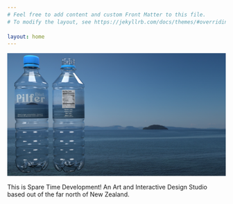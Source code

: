 ```yaml
---
# Feel free to add content and custom Front Matter to this file.
# To modify the layout, see https://jekyllrb.com/docs/themes/#overriding-theme-defaults

layout: home
---
```



<a href="https://sparetimedev.co.nz/about/"><img src="/assets/images/pilferWater.png"></a>

This is Spare Time Development! An Art and Interactive Design Studio based out of the far north of New Zealand.

